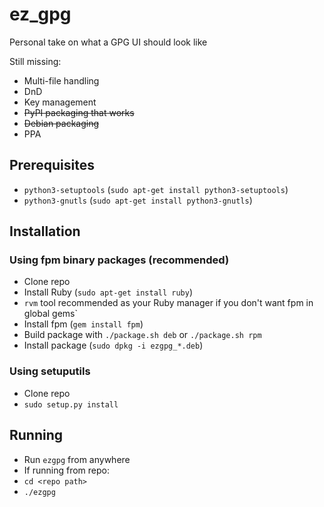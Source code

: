 # ez_gpg
Personal take on what a GPG UI should look like

Still missing:
- Multi-file handling
- DnD
- Key management
- <del>PyPI packaging that works</del>
- <del>Debian packaging</del>
- PPA

## Prerequisites

- `python3-setuptools` (`sudo apt-get install python3-setuptools`)
- `python3-gnutls` (`sudo apt-get install python3-gnutls`)

## Installation

### Using fpm binary packages (recommended)

- Clone repo
- Install Ruby (`sudo apt-get install ruby`)
 - `rvm` tool recommended as your Ruby manager if you don't want fpm in global gems`
- Install fpm (`gem install fpm`)
- Build package with `./package.sh deb` or `./package.sh rpm`
- Install package (`sudo dpkg -i ezgpg_*.deb`)

### Using setuputils

- Clone repo
- `sudo setup.py install`

## Running

- Run `ezgpg` from anywhere
- If running from repo:
 - `cd <repo path>`
 - `./ezgpg`
